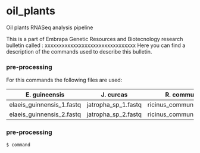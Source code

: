 # oil_plants
Oil plants RNASeq analysis pipeline

This is a part of Embrapa Genetic Resources and Biotecnology research bulletin called : xxxxxxxxxxxxxxxxxxxxxxxxxxxxxxxx
Here you can find a description of the commands used to describe this bulletin.

### pre-processing
For this commands the following files are used:

E. guineensis | J. curcas | R. communis
------------ | ------------- | -------------
elaeis_guinnensis_1.fastq | jatropha_sp_1.fastq | ricinus_communis_1.fastq| 
elaeis_guinnensis_2.fastq | jatropha_sp_2.fastq | ricinus_communis_2.fastq




### pre-processing
```sh
$ command

```
